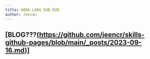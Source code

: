 ```yaml
---
title: WABA LABA DUB DUB
author: Jeevan
---
```

## [BLOG???(https://github.com/jeencr/skills-github-pages/blob/main/_posts/2023-09-16.md)]

